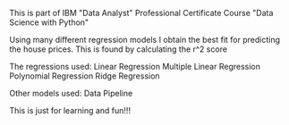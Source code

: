 This is part of IBM "Data Analyst" Professional Certificate Course "Data Science with Python"

Using many different regression models I obtain the best fit for predicting the house prices. This is found by calculating the r^2 score

The regressions used:
Linear Regression
Multiple Linear Regression
Polynomial Regression
Ridge Regression

Other models used:
Data Pipeline

This is just for learning and fun!!!
